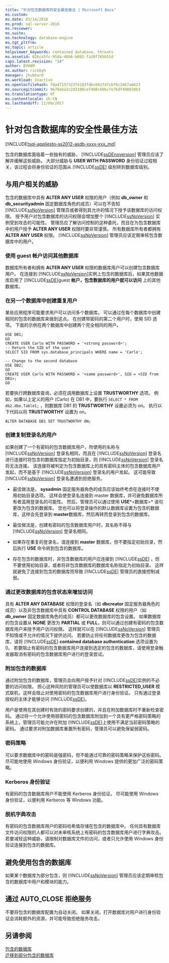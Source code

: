 ```yaml
---
title: "针对包含数据库的安全最佳做法 | Microsoft Docs"
ms.custom: 
ms.date: 03/14/2016
ms.prod: sql-server-2016
ms.reviewer: 
ms.suite: 
ms.technology: database-engine
ms.tgt_pltfrm: 
ms.topic: article
helpviewer_keywords: contained database, threats
ms.assetid: 026ca5fc-95da-46b6-b882-fa20f765b51d
caps.latest.revision: "14"
author: BYHAM
ms.author: rickbyh
manager: jhubbard
ms.workload: Inactive
ms.openlocfilehash: fda4715f323f4183fdbc601f47cbf8c24b7a6623
ms.sourcegitcommit: 9678eba3c2d3100cef408c69bcfe76df49803d63
ms.translationtype: HT
ms.contentlocale: zh-CN
ms.lasthandoff: 11/09/2017
---
```

# <a name="security-best-practices-with-contained-databases"></a>针对包含数据库的安全性最佳方法
[!INCLUDE[tsql-appliesto-ss2012-asdb-xxxx-xxx_md](../../includes/tsql-appliesto-ss2012-asdb-xxxx-xxx-md.md)]

  包含的数据库面临着一些独有的威胁， [!INCLUDE[ssDEnoversion](../../includes/ssdenoversion-md.md)] 管理员应该了解并缓解这些威胁。 大部分威胁与 **USER WITH PASSWORD** 身份验证过程相关，该过程会将身份验证的范围从 [!INCLUDE[ssDE](../../includes/ssde-md.md)] 级别转到数据库级别。  
  
## <a name="threats-related-to-users"></a>与用户相关的威胁  
 包含的数据库中具有 **ALTER ANY USER** 权限的用户（例如 **db_owner** 和 **db_securityadmin** 固定数据库角色的成员）可以在不告知 [!INCLUDE[ssNoVersion](../../includes/ssnoversion-md.md)] 管理员或者得到其允许的情况下授予该数据库的访问权限。 授予用户对包含数据库的访问权限会增加整个 [!INCLUDE[ssNoVersion](../../includes/ssnoversion-md.md)] 实例受到攻击的可能性。 管理员应了解访问控制的这种委托，而且在为包含数据库中的用户授予 **ALTER ANY USER** 权限时要非常谨慎。 所有数据库所有者都拥有 **ALTER ANY USER** 权限。 [!INCLUDE[ssNoVersion](../../includes/ssnoversion-md.md)] 管理员应该定期审核包含数据库中的用户。  
  
### <a name="accessing-other-databases-using-the-guest-account"></a>使用 guest 帐户访问其他数据库  
 数据库所有者和拥有 **ALTER ANY USER** 权限的数据库用户可以创建包含数据库用户。 在连接到 [!INCLUDE[ssNoVersion](../../includes/ssnoversion-md.md)]实例上包含的数据库后，如果其他数据库启用了 [!INCLUDE[ssDE](../../includes/ssde-md.md)]guest **帐户，包含数据库的用户就可以访问** 上的其他数据库。  
  
### <a name="creating-a-duplicate-user-in-another-database"></a>在另一个数据库中创建重复用户  
 某些应用程序可能要求用户可以访问多个数据库。 可以通过在每个数据库中创建相同的包含的数据库来做到这点。 在创建带密码的第二个用户时，使用 SID 选项。 下面的示例在两个数据库中创建两个完全相同的用户。  
  
```  
USE DB1;  
GO  
CREATE USER Carlo WITH PASSWORD = '<strong password>';   
-- Return the SID of the user  
SELECT SID FROM sys.database_principals WHERE name = 'Carlo';  
  
-- Change to the second database  
USE DB2;  
GO  
CREATE USER Carlo WITH PASSWORD = '<same password>', SID = <SID from DB1>;  
GO  
```  
  
 若要执行跨数据库查询，必须在调用数据库上设置 **TRUSTWORTHY** 选项。 例如，如果以上定义的用户 (Carlo) 在 DB1 中，要执行 `SELECT * FROM db2.dbo.Table1;` ，则数据库 DB1 的 **TRUSTWORTHY** 设置必须为 on。 执行以下代码以将 **TRUSTWORTHY** 设置为 on。  
  
```  
ALTER DATABASE DB1 SET TRUSTWORTHY ON;  
```  
  
### <a name="creating-a-user-that-duplicates-a-login"></a>创建复制登录名的用户  
 如果创建了一个有密码的包含数据库用户，所使用的名称与 [!INCLUDE[ssNoVersion](../../includes/ssnoversion-md.md)] 登录名相同，而且在 [!INCLUDE[ssNoVersion](../../includes/ssnoversion-md.md)] 登录名进行连接时将包含的数据库指定为初始目录，则 [!INCLUDE[ssNoVersion](../../includes/ssnoversion-md.md)] 登录名将无法连接。 该连接将被判定为包含数据库上的具有密码主体的包含数据库用户发起，而不是基于 [!INCLUDE[ssNoVersion](../../includes/ssnoversion-md.md)] 登录名的用户发起。 这可能导致 [!INCLUDE[ssNoVersion](../../includes/ssnoversion-md.md)] 登录名遭遇到拒绝服务。  
  
-   最佳做法是， **sysadmin** 固定服务器角色的成员应该始终考虑在连接时不使用初始目录选项。 这样会使登录名连接到 master 数据库，并可避免数据库所有者滥用登录名的可能性。 然后，管理员可以通过使用 **USE***\<数据库>* 语句更改为包含的数据库。 您也可以将登录操作的默认数据库设置为包含的数据库，这样会先登录到 **master**数据库，然后再转而登录到包含的数据库。  
  
-   最佳做法是，创建有密码的包含数据库用户时，其名称不得与 [!INCLUDE[ssNoVersion](../../includes/ssnoversion-md.md)] 登录名相同。  
  
-   如果存在重复的登录名，请连接到 **master** 数据库，但不要指定初始目录，然后执行 **USE** 命令转到包含的数据库。  
  
-   存在包含的数据库时，非包含数据库的用户应连接到 [!INCLUDE[ssDE](../../includes/ssde-md.md)] ，但不要使用初始目录，或者将非包含数据库的数据库名称指定为初始目录。 这样就避免了连接到包含的数据库而导致 [!INCLUDE[ssDE](../../includes/ssde-md.md)] 管理员的直接控制减弱。  
  
### <a name="increasing-access-by-changing-the-containment-status-of-a-database"></a>通过更改数据库的包含状态来增加访问  
 具有 **ALTER ANY DATABASE** 权限的登录名（如 **dbcreator** 固定服务器角色的成员）以及非包含数据库中具有 **CONTROL DATABASE** 权限的用户（如 **db_owner** 固定数据库角色的成员）都可以更改数据库的包含设置。 如果数据库的包含设置从 **NONE** 更改为 **PARTIAL** 或 **FULL**，则可以通过创建有密码的包含数据库用户来授予用户访问权限。 这样就可以在 [!INCLUDE[ssNoVersion](../../includes/ssnoversion-md.md)] 管理员不知情或不允许的情况下提供访问。 若要防止将任何数据库更改为包含的数据库，请将 [!INCLUDE[ssDE](../../includes/ssde-md.md)] **contained database authentication** 选项设置为 0。 若要阻止有密码的包含数据库用户连接到选定的包含的数据库，请使用登录触发器取消有密码的包含数据库用户进行的登录尝试。  
  
### <a name="attaching-a-contained-database"></a>附加包含的数据库  
 通过附加包含的数据库，管理员会向用户授予针对 [!INCLUDE[ssDE](../../includes/ssde-md.md)]实例的不必要的访问权限。 担心这种风险的管理员可以使数据库以 **RESTRICTED_USER** 模式联机，这样会阻止对使用密码的包含数据库用户进行身份验证。 只有通过登录授权的主体才能够访问 [!INCLUDE[ssDE](../../includes/ssde-md.md)]。  
  
 用户是使用在其创建时有效的密码要求创建的，并且在附加数据库时不重新检查密码。 通过将一个允许使用弱密码的包含数据库附加到一个具有更严格密码策略的系统上，管理员可能允许在附加 [!INCLUDE[ssDE](../../includes/ssde-md.md)]上使用不满足当前密码策略的密码。 通过要求对附加数据库重置所有密码，管理员可以避免保留弱密码。  
  
### <a name="password-policies"></a>密码策略  
 可以要求数据库中的密码是强密码，但不能通过可靠的密码策略来保护这些密码。 尽可能地使用 Windows 身份验证，以便利用 Windows 提供的更加广泛的密码策略。  
  
### <a name="kerberos-authentication"></a>Kerberos 身份验证  
 有密码的包含数据库用户不能使用 Kerberos 身份验证。 尽可能使用 Windows 身份验证，以便利用 Kerberos 等 Windows 功能。  
  
### <a name="offline-dictionary-attack"></a>脱机字典攻击  
 有密码的包含数据库用户的密码哈希值存储在包含的数据库中。 任何具有数据库文件访问权限的人都可以对未审核系统上有密码的包含数据库用户进行字典攻击。 若要减轻这种威胁，请限制对数据库文件的访问，或者只允许使用 Windows 身份验证连接到包含的数据库。  
  
## <a name="escaping-a-contained-database"></a>避免使用包含的数据库  
 如果某个数据库为部分包含，则 [!INCLUDE[ssNoVersion](../../includes/ssnoversion-md.md)] 管理员应该定期审核包含的数据库中用户和模块的能力。  
  
## <a name="denial-of-service-through-autoclose"></a>通过 AUTO_CLOSE 拒绝服务  
 不要将包含的数据库配置为自动关闭。 如果关闭，打开数据库对用户进行身份验证会消耗额外的资源，并可能导致拒绝服务攻击。  
  
## <a name="see-also"></a>另请参阅  
 [包含的数据库](../../relational-databases/databases/contained-databases.md)   
 [迁移到部分包含的数据库](../../relational-databases/databases/migrate-to-a-partially-contained-database.md)  
  
  
